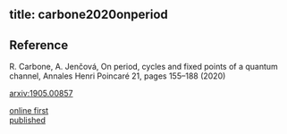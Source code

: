 title: carbone2020onperiod
---

## Reference

R. Carbone, A. Jenčová, On period, cycles and fixed points of a quantum channel,
Annales Henri Poincaré  21, pages 155–188 (2020) 


[arxiv:1905.00857](https://arxiv.org/abs/1905.00857)

[online first](carbone2020onperiod/published_fo.pdf)    
[published](carbone2020onperiod/published.pdf)
